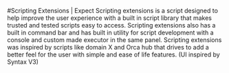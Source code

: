 #Scripting Extensions | Expect
Scripting extensions is a script designed to help improve the user experience with a built in script library that makes trusted and tested scripts easy to access. Scripting extensions also has a built in command bar and has built in utility for script development with a console and custom made executor in the same panel. Scripting extensions was inspired by scripts like domain X and Orca hub that drives to add a better feel for the user with simple and ease of life features. (UI inspired by Syntax V3)
